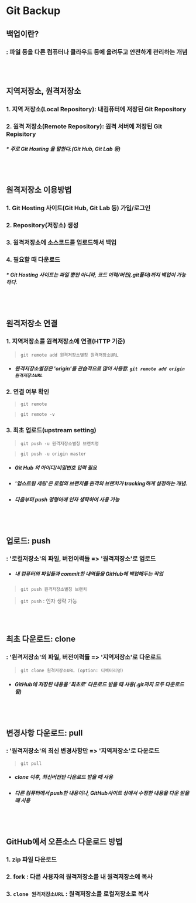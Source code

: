 Git Backup
===
## **백업이란?**
### : 파일 등을 다른 컴퓨터나 클라우드 등에 올려두고 안전하게 관리하는 개념
<br><br>


## **지역저장소, 원격저장소**
### 1. 지역 저장소(Local Repository): 내컴퓨터에 저장된 Git Repository
### 2. 원격 저장소(Remote Repository): 원격 서버에 저장된 Git Repisitory
##### * 주로 Git Hosting 을 말한다.(Git Hub, Git Lab 등)

<br><br>

## **원격저장소 이용방법**
### 1. Git Hosting 사이트(Git Hub, Git Lab 등) 가입/로그인
### 2. Repository(저장소) 생성
### 3. 원격저장소에 소스코드를 업로드해서 백업
### 4. 필요할 때 다운로드
##### * Git Hosting 사이트는 파일 뿐만 아니라, 코드 이력/버전(.git폴더)까지 백업이 가능하다.

<br><br>

## **원격저장소 연결**
### 1. 지역저장소를 원격저장소에 연결(HTTP 기준)
>`git remote add 원격저장소별칭 원격저장소URL`
* ##### 원격저장소별칭은 'origin'을 관습적으로 많이 사용함. `git remote add origin 원격저장소URL`

### 2. 연결 여부 확인
> `git remote`

> `git remote -v`

### 3. 최초 업로드(upstream setting)
> `git push -u 원격저장소별칭 브랜치명`

> `git push -u origin master`
* ##### Git Hub 의 아이디/비밀번호 입력 필요
* ##### '업스트림 세팅'은 로컬의 브랜치를 원격의 브랜치가 tracking하게 설정하는 개념.
* ##### 다음부터 push 명령어에 인자 생략하여 사용 가능


<br><br>

## **업로드: push**
### : '로컬저장소'의 파일, 버전이력들 => '원격저장소'로 업로드
* ##### 내 컴퓨터의 파일들과 commit한 내역들을 GitHub에 백업해두는 작업
> `git push 원격저장소별칭 브랜치`

> `git push` : 인자 생략 가능

<br><br>

## **최초 다운로드: clone**
### : '원격저장소'의 파일, 버전이력들 => '지역저장소'로 다운로드
> `git clone 원격저장소URL (option: 디렉터리명)`
* ##### GitHub에 저장된 내용을 ***'최초로'*** 다운로드 받을 때 사용(.git까지 모두 다운로드 됨)


<br><br>

## **변경사항 다운로드: pull**
### : '원격저장소'의 최신 변경사항만 => '지역저장소'로 다운로드
> `git pull`
* ##### ***clone 이후***, 최신버전만 다운로드 받을 때 사용
* ##### 다른 컴퓨터에서 push한 내용이나, GitHub사이트 상에서 수정한 내용을 다운 받을 때 사용

<br><br>

## **GitHub에서 오픈소스 다운로드 방법**
### 1. zip 파일 다운로드
### 2. fork : 다른 사용자의 원격저장소를 내 원격저장소에 복사
### 3. `clone 원격저장소URL` : 원격저장소를 로컬저장소로 복사

